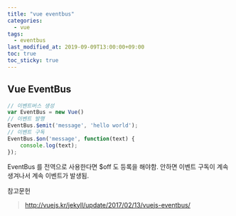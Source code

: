 ```yaml
---
title: "vue eventbus"
categories:
  - vue
tags:
  - eventbus
last_modified_at: 2019-09-09T13:00:00+09:00
toc: true
toc_sticky: true
---
```


## Vue EventBus

``` javascript
// 이벤트버스 생성
var EventBus = new Vue()
// 이벤트 발행
EventBus.$emit('message', 'hello world');
// 이벤트 구독
EventBus.$on('message', function(text) {
    console.log(text);
});

```
EventBus 를 전역으로 사용한다면 $off 도 등록을 해야함.
안하면 이벤트 구독이 계속 생겨나서 계속 이벤트가 발생됨.

참고문헌
> http://vuejs.kr/jekyll/update/2017/02/13/vuejs-eventbus/
